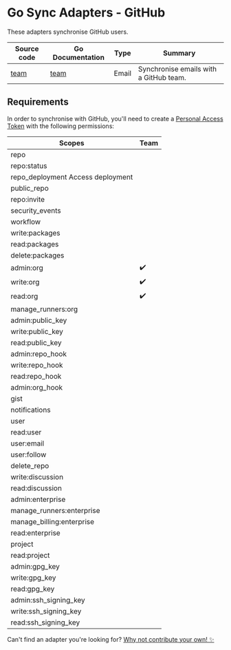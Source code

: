 # Go Sync Adapters - GitHub
These adapters synchronise GitHub users.

| Source code    | Go Documentation     | Type  | Summary                                |
|----------------|----------------------|-------|----------------------------------------|
| [team](./team) | [team](/doc.md#team) | Email | Synchronise emails with a GitHub team. |

## Requirements
In order to synchronise with GitHub, you'll need to create a [Personal Access Token](https://docs.github.com/en/authentication/keeping-your-account-and-data-secure/creating-a-personal-access-token)
with the following permissions:

| Scopes                            | Team |
|-----------------------------------|------|
| repo                              |      |
| repo:status                       |      |
| repo_deployment Access deployment |      |
| public_repo                       |      |
| repo:invite                       |      |
| security_events                   |      |
| workflow                          |      |
| write:packages                    |      |
| read:packages                     |      |
| delete:packages                   |      |
| admin:org                         | ✔️   |
| write:org                         | ✔️   |
| read:org                          | ✔️   |
| manage_runners:org                |      |
| admin:public_key                  |      |
| write:public_key                  |      |
| read:public_key                   |      |
| admin:repo_hook                   |      |
| write:repo_hook                   |      |
| read:repo_hook                    |      |
| admin:org_hook                    |      |
| gist                              |      |
| notifications                     |      |
| user                              |      |
| read:user                         |      |
| user:email                        |      |
| user:follow                       |      |
| delete_repo                       |      |
| write:discussion                  |      |
| read:discussion                   |      |
| admin:enterprise                  |      |
| manage_runners:enterprise         |      |
| manage_billing:enterprise         |      |
| read:enterprise                   |      |
| project                           |      |
| read:project                      |      |
| admin:gpg_key                     |      |
| write:gpg_key                     |      |
| read:gpg_key                      |      |
| admin:ssh_signing_key             |      |
| write:ssh_signing_key             |      |
| read:ssh_signing_key              |      |




Can't find an adapter you're looking for? [Why not contribute your own! ✨](/CONTRIBUTING.md)
